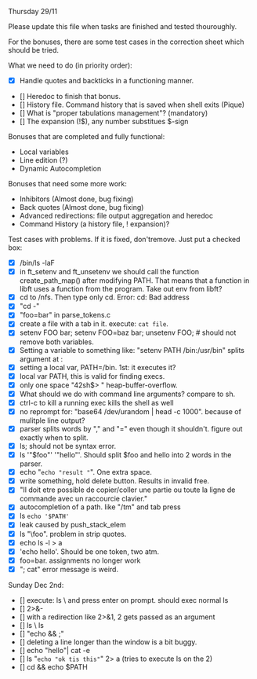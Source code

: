 Thursday 29/11

Please update this file when tasks are finished and tested thouroughly. 

For the bonuses, there are some test cases in the correction sheet which should be tried.

What we need to do (in priority order):
*	[X]	Handle quotes and backticks in a functioning manner.
*	[]	Heredoc to finish that bonus.
*	[]	History file. Command history that is saved when shell exits (Pique)
*	[]	What is "proper tabulations management"? (mandatory)
*	[]	The expansion (!$), any number substitues $-sign


Bonuses that are completed and fully functional:
*	Local variables
*	Line edition (?)
*	Dynamic Autocompletion


Bonuses that need some more work:
*	Inhibitors (Almost done, bug fixing)
*	Back quotes (Almost done, bug fixing)
*	Advanced redirections: file output aggregation and heredoc
*	Command History (a history file, ! expansion)?


Test cases with problems. If it is fixed, don'tremove. Just put a checked box:
*	[X]	/bin/ls -laF
*	[X]	in ft_setenv and ft_unsetenv we should call the function create_path_map() after modifying PATH. 
		That means that a function in libft uses a function from the program. Take out env from libft?
*	[X]	cd to /nfs. Then type only cd. Error: cd: Bad address
*	[X]	"cd -"
*	[X]	"foo=bar" in parse_tokens.c
*	[X]	create a file with a tab in it. execute: `cat file`. 
*	[X]	setenv FOO bar; setenv FOO=baz bar; unsetenv FOO; # should not remove both variables.
*	[X]	Setting a variable to something like: "setenv PATH /bin:/usr/bin"  splits argument at :
*	[X]	setting a local var, PATH=/bin. 1st: it executes it?
*	[X]	local var PATH, this is valid for finding execs.
*	[X]	only one space "42sh$> " heap-buffer-overflow.
*	[X]	What should we do with command line arguments? compare to sh.
*	[X]	ctrl-c to kill a running exec kills the shell as well
*	[X]	no reprompt for: "base64 /dev/urandom | head -c 1000". because of mulitple line output?
*	[X]	parser splits words by "," and "=" even though it shouldn't. figure out exactly when to split.
*	[X]	ls; should not be syntax error.
*	[X]	ls '"$foo"'       '"hello"'. Should split $foo and hello into 2 words in the parser.
*	[X]	echo "`echo "result "`". One extra space.
*	[X]	write something, hold delete button. Results in invalid free.
*	[X]	"Il doit etre possible de copier/coller une partie ou toute la ligne de commande avec un raccourcie clavier."
*	[X]	autocompletion of a path. like "/tm" and tab press
*	[X]	ls `echo '$PATH'`
*	[X]	leak caused by push_stack_elem
*	[X]	ls "\foo". problem in strip quotes.
*	[X]	echo ls -l > a
*	[X]	'echo hello'. Should be one token, two atm.
*	[X]	foo=bar. assignments no longer work
*	[X]	"; cat" error message is weird.

Sunday Dec 2nd:
*	[]	execute: ls \ and press enter on prompt. should exec normal ls
*	[]	2>&-
*	[]	with a redirection like 2>&1, 2 gets passed as an argument
*	[]	ls \ ls
*	[]	"echo && ;"
*	[]	deleting a line longer than the window is a bit buggy.
*	[]	echo "hello"| cat -e
*	[]	ls "`echo "ok tis this"`" 2> a (tries to execute ls on the 2)
*	[]	cd && echo $PATH